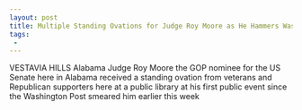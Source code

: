 ```yaml
---
layout: post
title: Multiple Standing Ovations for Judge Roy Moore as He Hammers Washington Post Smears at Veterans Day Event
tags:
 -
---
```

VESTAVIA HILLS Alabama  Judge Roy Moore the GOP nominee for the US Senate here in Alabama received a standing ovation from veterans and Republican supporters here at a public library at his first public event since the Washington Post smeared him earlier this week
